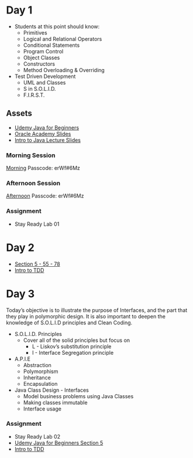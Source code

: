 # Day 1

* Students at this point should know:
    * Primitives
    * Logical and Relational Operators
    * Conditional Statements
    * Program Control
    * Object Classes
    * Constructors
    * Method Overloading & Overriding
* Test Driven Development
    * UML and Classes
    * S in S.O.L.I.D.
    * F.I.R.S.T.

## Assets
* [Udemy Java for Beginners](https://codedifferently.udemy.com/course/practical-java-course/learn/lecture/17122556?course_portion_id=194228&learning_path_id=2950950#overview)
* [Oracle Academy Slides](./assets/JP_1_1_sg.pdf)
* [Intro to Java Lecture Slides](./assets//IntroToJava.pdf)

### Morning Session
[Morning](https://us02web.zoom.us/rec/share/ioaFpxFBpZGkI9Z8OsDtkeElE4ZEUyvDiA_iDtJdhgIUJCZXltRxg59BC8RQgbt2.sobhkZb6nVB5MEwL?startTime=1654527919000)
Passcode: erWf#6Mz

### Afternoon Session
[Afternoon](https://us02web.zoom.us/rec/share/ioaFpxFBpZGkI9Z8OsDtkeElE4ZEUyvDiA_iDtJdhgIUJCZXltRxg59BC8RQgbt2.sobhkZb6nVB5MEwL?startTime=1654536110000)
Passcode: erWf#6Mz

### Assignment 

* Stay Ready Lab 01


# Day 2

* [Section 5 - 55 - 78](https://codedifferently.udemy.com/course/practical-java-course/learn/lecture/17122556?course_portion_id=194228&learning_path_id=2950950#overview)
* [Intro to TDD](https://codedifferently.udemy.com/course/test-driven-development-tdd-essentials-training-course/)

# Day 3

Today’s objective is to illustrate the purpose of Interfaces, and the part that they play in polymorphic design. It is also important to deepen the knowledge of S.O.L.I.D principles and Clean Coding.

* S.O.L.I.D. Principles
    * Cover all of the solid principles but focus on
        * L - Liskov’s substitution principle
        * I - Interface Segregation principle
* A.P.I.E
    * Abstraction
    * Polymorphism
    * Inheritance
    * Encapsulation
* Java Class Design - Interfaces
    * Model business problems using Java Classes
    * Making classes immutable
    * Interface usage

### Assignment 

* Stay Ready Lab 02
* [Udemy Java for Beginners Section 5](https://codedifferently.udemy.com/course/practical-java-course/learn/lecture/17122556?course_portion_id=194228&learning_path_id=2950950#overview)
* [Intro to TDD](https://codedifferently.udemy.com/course/test-driven-development-tdd-essentials-training-course/)